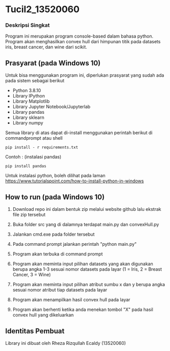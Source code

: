 # Tucil2_13520060

### Deskripsi Singkat
Program ini merupakan program console-based dalam bahasa python. Program akan menghasilkan convex hull dari himpunan titik pada datasets iris, breast cancer, dan wine dari scikit.

## Prasyarat (pada Windows 10)
Untuk bisa menggunakan program ini, diperlukan prasyarat yang sudah ada pada sistem sebagai berikut

- Python 3.8.10
- Library IPython
- Library Matplotlib
- Library Jupyter Notebook/Jupyterlab
- Library pandas
- Library sklearn
- Library numpy

Semua library di atas dapat di-install menggunakan perintah berikut di commandprompt atau shell

```shell
pip install - r requirements.txt
```

Contoh : (instalasi pandas)

```shell
pip install pandas
```

Untuk instalasi python, boleh dilihat pada laman https://www.tutorialspoint.com/how-to-install-python-in-windows

## How to run (pada Windows 10)

1. Download repo ini dalam bentuk zip melalui website github lalu ekstrak file zip tersebut

2. Buka folder src yang di dalamnya terdapat main.py dan convexHull.py

3. Jalankan cmd.exe pada folder tersebut

4. Pada command prompt jalankan perintah "python main.py"

5. Program akan terbuka di command prompt

6. Program akan meminta input pilihan datasets yang akan digunakan berupa angka 1-3 sesuai nomor datasets pada layar (1 = Iris, 2 = Breast Cancer, 3 = Wine)

7. Program akan meminta input pilihan atribut sumbu x dan y berupa angka sesuai nomor atribut tiap datasets pada layar

8. Program akan menampilkan hasil convex hull pada layar

9. Program akan berhenti ketika anda menekan tombol "X" pada hasil convex hull yang dikeluarkan


## Identitas Pembuat

Library ini dibuat oleh Rheza Rizqullah Ecaldy (13520060)